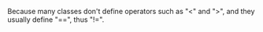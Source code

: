 Because many classes don't define operators such as "<" and ">", and they usually define "==", thus "!=".  
